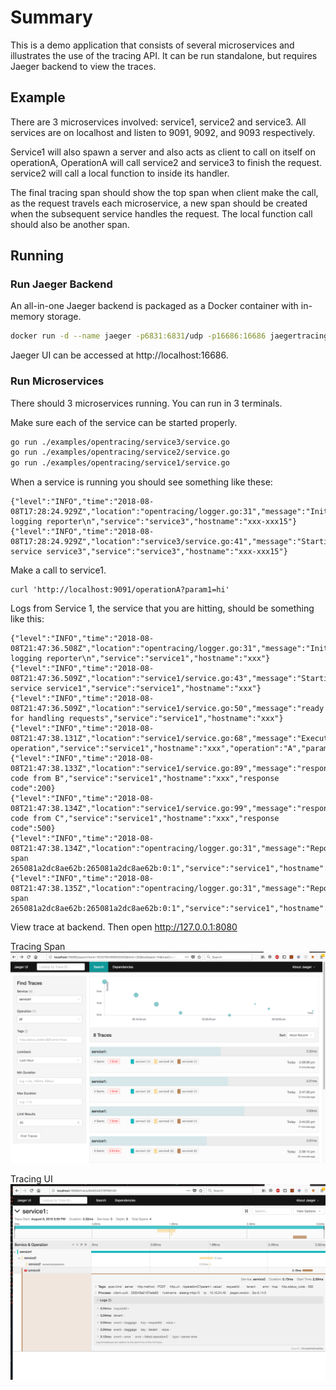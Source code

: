 # Summary

This is a demo application that consists of several microservices and illustrates
the use of the tracing API. It can be run standalone, but requires Jaeger backend
to view the traces.

## Example
There are 3 microservices involved: service1, service2 and service3. All services are on localhost and listen to 9091, 9092, and 9093 respectively.

Service1 will also spawn a server and also acts as client to call on itself on operationA, OperationA will call service2 and service3 to finish the request. service2 will call  a local function to inside its handler.

The final tracing span should show the top span when client make the call, as the request travels each microservice, a new span should be created when the subsequent service handles the request. The local function call should also be another span.

## Running

### Run Jaeger Backend

An all-in-one Jaeger backend is packaged as a Docker container with in-memory storage.

```bash
docker run -d --name jaeger -p6831:6831/udp -p16686:16686 jaegertracing/all-in-one:latest
```

Jaeger UI can be accessed at http://localhost:16686.

### Run Microservices
There should 3 microservices running. You can run in 3 terminals.

Make sure each of the service can be started properly.

```bash
go run ./examples/opentracing/service3/service.go
go run ./examples/opentracing/service2/service.go
go run ./examples/opentracing/service1/service.go
```

When a service is running you should see something like these:

```
{"level":"INFO","time":"2018-08-08T17:28:24.929Z","location":"opentracing/logger.go:31","message":"Initializing logging reporter\n","service":"service3","hostname":"xxx-xxx15"}
{"level":"INFO","time":"2018-08-08T17:28:24.929Z","location":"service3/service.go:41","message":"Starting service service3","service":"service3","hostname":"xxx-xxx15"}

```


Make a call to service1.

```
curl 'http://localhost:9091/operationA?param1=hi'

```

Logs from Service 1, the service that you are hitting, should be something like this:

```
{"level":"INFO","time":"2018-08-08T21:47:36.508Z","location":"opentracing/logger.go:31","message":"Initializing logging reporter\n","service":"service1","hostname":"xxx"}
{"level":"INFO","time":"2018-08-08T21:47:36.509Z","location":"service1/service.go:43","message":"Starting service service1","service":"service1","hostname":"xxx"}
{"level":"INFO","time":"2018-08-08T21:47:36.509Z","location":"service1/service.go:50","message":"ready for handling requests","service":"service1","hostname":"xxx"}
{"level":"INFO","time":"2018-08-08T21:47:38.131Z","location":"service1/service.go:68","message":"Executing operation","service":"service1","hostname":"xxx","operation":"A","param1":"hi"}
{"level":"INFO","time":"2018-08-08T21:47:38.133Z","location":"service1/service.go:89","message":"response code from B","service":"service1","hostname":"xxx","response code":200}
{"level":"INFO","time":"2018-08-08T21:47:38.134Z","location":"service1/service.go:99","message":"response code from C","service":"service1","hostname":"xxx","response code":500}
{"level":"INFO","time":"2018-08-08T21:47:38.134Z","location":"opentracing/logger.go:31","message":"Reporting span 265081a2dc8ae62b:265081a2dc8ae62b:0:1","service":"service1","hostname":"xxx"}
{"level":"INFO","time":"2018-08-08T21:47:38.135Z","location":"opentracing/logger.go:31","message":"Reporting span 265081a2dc8ae62b:265081a2dc8ae62b:0:1","service":"service1","hostname":"xxx"}

```

View trace at backend.
Then open http://127.0.0.1:8080

Tracing Span
![alt text](./tracingui.png?raw=true)

Tracing UI
![alt text](./tracingspans.png?raw=true)